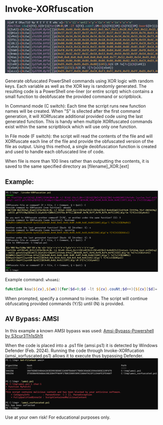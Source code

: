 # Invoke-XORfuscation
![header image](https://raw.githubusercontent.com/bobby-tablez/Invoke-XORfuscation/main/media/banner.png?raw=true) 

Generate obfuscated PowerShell commands using XOR logic with random keys. Each variable as well as the XOR key is randomly generated. The resulting code is a PowerShell one-liner (or entire script) which contains a small function to deobfuscate the provided command or scriptblock.

In Command mode (C switch): Each time the scrript runs new function names will be created. When "S" is sllected after the first command generation, it will XORfuscate additional provided code using the last generated function. This is handy when multiple XORfuscated commands exist within the same scriptblock which will use only one function. 

In File mode (F switch): the script will read the contents of the file and will XORfuscate each line of the file and provide the obfuscated version of the file as output. Using this method, a single deobfuscation function is created and used to handle each obfuscated line of code. 

When file is more than 100 lines rather than outputting the contents, it is saved to the same specified directory as [filename]_XOR.[ext]

## Example:
![Example_Image](https://raw.githubusercontent.com/bobby-tablez/Invoke-XORfuscation/main/media/Invoke_XORfuscation_Example.png) 

Example command: `whoami`:
```powershell
fuNctIoN ksu(${cv},${wm}){for($d=0;$d -lt ${cv}.couNt;$d++){${cv}[$d]=(${cv}[$d]-bxor${wm})}returN [SySteM.text.eNcodINg]::aScII.getStrINg(${cv})};${BTEk}=(&ksu([SySteM.byte[]]@(0xD9,0xC6,0xC1,0xCF,0xC3,0xC7))174);&(gal ?[?e]x)(${BTEk})
```
When prompted, specify a command to invoke. The script will continue obfuscating provided commands (Y/S) until (N) is provided.

## AV Bypass: AMSI
In this example a known AMSI bypass was used: [Amsi-Bypass-Powershell by S3cur3Th1sSh1t](https://github.com/S3cur3Th1sSh1t/Amsi-Bypass-Powershell)

When the code is placed into a .ps1 file (amsi.ps1) it is detected by Windows Defender (Feb. 2024). Running the code through Invoke-XORfucation (amsi_xorfuscated.ps1) allows it to execute thus bypassing Defender.
![XOR-AMSI-Bypass](https://raw.githubusercontent.com/bobby-tablez/Invoke-XORfuscation/main/media/Invoke_XORfuscation_AMSI_Bypass.png)


Use at your own risk! For educational purposes only.
